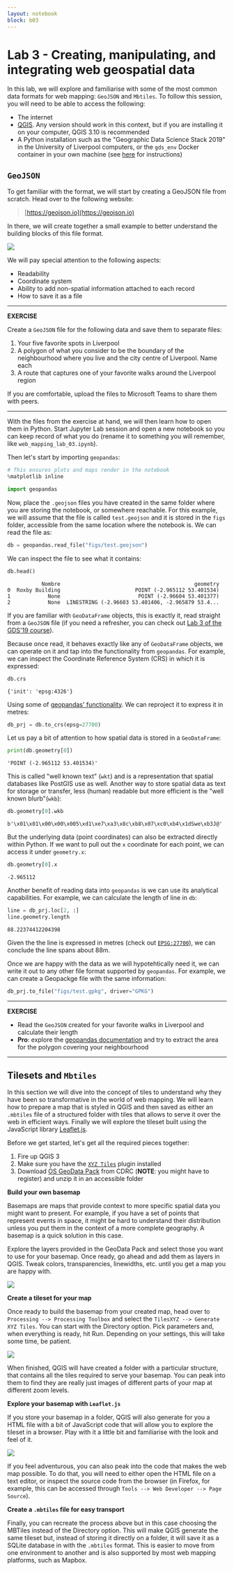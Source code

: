 ```yaml
---
layout: notebook
block: b03
---
```


# Lab 3 - Creating, manipulating, and integrating web geospatial data

In this lab, we will explore and familiarise with some of the most common data formats for web mapping: `GeoJSON` and `Mbtiles`. To follow this session, you will need to be able to access the following:

- The internet
- [QGIS](https://qgis.org/en/site/). Any version should work in this context, but if you are installing it on your computer, QGIS 3.10 is recommended
- A Python installation such as the "Geographic Data Science Stack 2019" in the University of Liverpool computers, or the `gds_env` Docker container in your own machine (see [here](http://darribas.org/gds19/software.html) for instructions)

## `GeoJSON`

To get familiar with the format, we will start by creating a GeoJSON file from scratch. Head over to the following website:

> [https://geojson.io](https://geojson.io)

In there, we will create together a small example to better understand the building blocks of this file format.

![](figs/geojson_roxby.png)

We will pay special attention to the following aspects:

- Readability
- Coordinate system
- Ability to add non-spatial information attached to each record
- How to save it as a file

---
**EXERCISE**

Create a `GeoJSON` file for the following data and save them to separate files:

1. Your five favorite spots in Liverpool
1. A polygon of what you consider to be the boundary of the neighbourhood where you live and the city centre of Liverpool. Name each
1. A route that captures one of your favorite walks around the Liverpool region

If you are comfortable, upload the files to Microsoft Teams to share them with peers.

---

With the files from the exercise at hand, we will then learn how to open them in Python. Start Jupyter Lab session and open a new notebook so you can keep record of what you do (rename it to something you will remember, like `web_mapping_lab_03.ipynb`).

Then let's start by importing `geopandas`:

```python
# This ensures plots and maps render in the notebook
%matplotlib inline

import geopandas
```

Now, place the `.geojson` files you have created in the same folder where you are storing the notebook, or somewhere reachable. For this example, we will assume that the file is called `test.geojson` and it is stored in the `figs` folder, accessible from the same location where the notebook is. We can read the file as:

```python
db = geopandas.read_file("figs/test.geojson")
```

We can inspect the file to see what it contains:

```python
db.head()
```

```
           Nombre                                           geometry
0  Roxby Building                        POINT (-2.965112 53.401534)
1            None                         POINT (-2.96604 53.401377)
2            None  LINESTRING (-2.96603 53.401406, -2.965879 53.4...
```

If you are familiar with `GeoDataFrame` objects, this is exactly it, read straight from a `GeoJSON` file (if you need a refresher, you can check out [Lab 3 of the GDS'19 course](http://darribas.org/gds19/labs/Lab_03.html)).

Because once read, it behaves exactly like any of `GeoDataFrame` objects, we can operate on it and tap into the functionality from `geopandas`. For example, we can inspect the Coordinate Reference System (CRS) in which it is expressed:

```python
db.crs
```

```
{'init': 'epsg:4326'}
```

Using some of [geopandas' functionality](http://geopandas.org/). We can reproject it to express it in metres:

```python
db_prj = db.to_crs(epsg=27700)
```

Let us pay a bit of attention to how spatial data is stored in a `GeoDataFrame`:

```python
print(db.geometry[0])
```

```
'POINT (-2.965112 53.401534)'
```

This is called "well known text" (`wkt`) and is a representation that spatial databases like PostGIS use as well. Another way to store spatial data as text for storage or transfer, less (human) readable but more efficient is the "well known blurb"(`wkb`):

```python
db.geometry[0].wkb
```

```
b'\x01\x01\x00\x00\x005\xd1\xe7\xa3\x8c\xb8\x07\xc0\xb4\x1dSwe\xb3J@'
```

But the underlying data (point coordinates) can also be extracted directly within Python. If we want to pull out the `x` coordinate for each point, we can access it under `geometry.x`:

```python
db.geometry[0].x
```

```
-2.965112
```

Another benefit of reading data into `geopandas` is we can use its analytical capabilities. For example, we can calculate the length of line in `db`:

```python
line = db_prj.loc[2, :]
line.geometry.length
```

```
88.22374412204398
```

Given the the line is expressed in metres (check out [`EPSG:27700`](http://epsg.io/27700)), we can conclude the line spans about 88m.

Once we are happy with the data as we will hypotehtically need it, we can write it out to any other file format supported by `geopandas`. For example, we can create a Geopackge file with the same information:

```python
db_prj.to_file("figs/test.gpkg", driver="GPKG")
```

---
**EXERCISE**

- Read the `GeoJSON` created for your favorite walks in Liverpool and calculate their length
- **Pro**: explore the [geopandas documentation](http://geopandas.org/) and try to extract the area for the polygon covering your neighbourhood

---

## Tilesets and `Mbtiles`

In this section we will dive into the concept of tiles to understand why they have been so transformative in the world of web mapping. We will learn how to prepare a map that is styled in QGIS and then saved as either an `.mbtiles` file of a structured folder with tiles that allows to serve it over the web in efficient ways. Finally we will explore the tileset built using the JavaScript library [Leaflet.js](https://leafletjs.com/).

Before we get started, let's get all the required pieces together:

1. Fire up QGIS 3
1. Make sure you have the [`XYZ Tiles`](https://github.com/lutraconsulting/qgis-xyz-tiles) plugin installed
1. Download [OS GeoData Pack](https://data.cdrc.ac.uk/dataset/cdrc-2015-os-geodata-pack-liverpool-e08000012) from CDRC (**NOTE**: you might have to register) and unzip it in an accessible folder

**Build your own basemap**

Basemaps are maps that provide context to more specific spatial data you might want to present. For example, if you have a set of points that represent events in space, it might be hard to understand their distribution unless you put them in the context of a more complete geography. A basemap is a quick solution in this case.

Explore the layers provided in the GeoData Pack and select those you want to use for your basemap. Once ready, go ahead and add them as layers in QGIS. Tweak colors, transparencies, linewidths, etc. until you get a map you are happy with.

![](figs/qgis_basemap.png)

**Create a tileset for your map**

Once ready to build the basemap from your created map, head over to `Processing --> Processing Toolbox` and select the `TilesXYZ --> Generate XYZ Tiles`. You can start with the Directory option. Pick parameters and, when everything is ready, hit Run. Depending on your settings, this will take some time, be patient.

![](figs/qgis_tileset.png)

When finished, QGIS will have created a folder with a particular structure, that contains all the tiles required to serve your basemap. You can peak into them to find they are really just images of different parts of your map at different zoom levels.

**Explore your basemap with `Leaflet.js`**

If you store your basemap in a folder, QGIS will also generate for you a HTML file with a bit of JavaScript code that will allow you to explore the tileset in a browser. Play with it a little bit and familiarise with the look and feel of it.

![](figs/leaflet_explorer.png)

If you feel adventurous, you can also peak into the code that makes the web map possible. To do that, you will need to either open the HTML file on a text editor, or inspect the source code from the browser (in Firefox, for example, this can be accessed through `Tools --> Web Developer --> Page Source`).

**Create a `.mbtiles` file for easy transport**

Finally, you can recreate the process above but in this case choosing the MBTiles instead of the Directory option. This will make QGIS generate the same tileset but, instead of storing it directly on a folder, it will save it as a SQLite database in with the `.mbtiles` format. This is easier to move from one environment to another and is also supported by most web mapping platforms, such as Mapbox.
